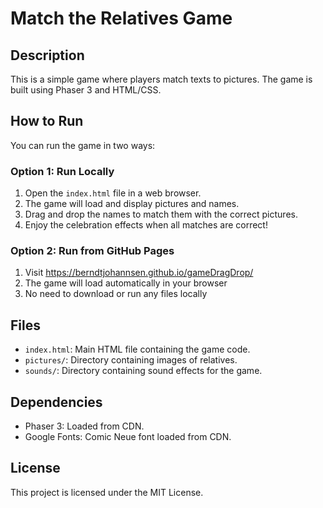 # Match the Relatives Game

## Description
This is a simple game where players match texts to pictures. The game is built using Phaser 3 and HTML/CSS.

## How to Run
You can run the game in two ways:

### Option 1: Run Locally
1. Open the `index.html` file in a web browser.
2. The game will load and display pictures and names.
3. Drag and drop the names to match them with the correct pictures.
4. Enjoy the celebration effects when all matches are correct!

### Option 2: Run from GitHub Pages
1. Visit https://berndtjohannsen.github.io/gameDragDrop/
2. The game will load automatically in your browser
3. No need to download or run any files locally

## Files
- `index.html`: Main HTML file containing the game code.
- `pictures/`: Directory containing images of relatives.
- `sounds/`: Directory containing sound effects for the game.

## Dependencies
- Phaser 3: Loaded from CDN.
- Google Fonts: Comic Neue font loaded from CDN.

## License
This project is licensed under the MIT License.

